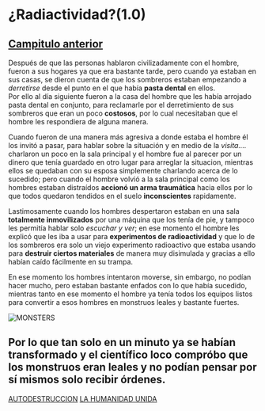# ¿Radiactividad?(1.0)

[Campitulo anterior](README.md)
---
Después de que las personas hablaron civilizadamente con el hombre, fueron a sus hogares ya que era bastante tarde, pero cuando ya estaban en sus casas, se dieron cuenta de que los sombreros estaban empezando a _derretirse_ desde el punto en el que había **pasta dental** en ellos.       
Por ello al día siguiente fueron a la casa del hombre que les había arrojado pasta dental en conjunto, para reclamarle por el derretimiento de sus sombreros que eran un poco **costosos**, por lo cual necesitaban que el hombre les respondiera de alguna manera.     

Cuando fueron de una manera más agresiva a donde estaba el hombre él los invitó a pasar, para hablar sobre la situación y en medio de la _visita...._ charlaron un poco en la sala principal y el hombre fue al parecer por un dinero que tenía guardado en otro lugar para arreglar la situacion, mientras ellos se quedaban con su esposa simplemente charlando acerca de lo sucedido; pero cuando el hombre volvió a la sala principal como los hombres estaban distraídos **accionó un arma traumática** hacia ellos por lo que todos quedaron tendidos en el suelo **inconscientes** rapidamente.

Lastimosamente cuando los hombres despertaron estaban en una sala **totalmente inmovilizados** por una máquina que los tenía de pie, y tampoco les permitía hablar solo _escuchar y ver_; en ese momento el hombre les explicó que les iba a usar para **experimentos de radioactividad** y que lo de los sombreros era solo un viejo experimento radioactivo que estaba usando para **destruir ciertos materiales** de manera muy disimulada y gracias a ello habían caído fácilmente en su trampa.

En ese momento los hombres intentaron moverse, sin embargo, no podían hacer mucho, pero estaban bastante enfados con lo que había sucedido, mientras tanto en ese momento el hombre ya tenía todos los equipos listos para convertir a esos hombres en monstruos leales y bastante fuertes.

![MONSTERS](https://www.shutterstock.com/image-illustration/scary-little-mud-monsters-sewers-260nw-2198139471.jpg)

 Por lo que tan solo en un minuto ya se habían transformado y el científico loco compróbo que los monstruos eran leales y no podían pensar por sí mismos solo **recibir órdenes**.
---
 [AUTODESTRUCCION](Version_1.1.md)
 [LA HUMANIDAD UNIDA](Version_1-2.md)